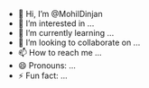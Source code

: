 - 👋 Hi, I’m @MohilDinjan
- 👀 I’m interested in ...
- 🌱 I’m currently learning ...
- 💞️ I’m looking to collaborate on ...
- 📫 How to reach me ...
- 😄 Pronouns: ...
- ⚡ Fun fact: ...

<!---
MohilDinjan/MohilDinjan is a ✨ special ✨ repository because its `README.md` (this file) appears on your GitHub profile.
You can click the Preview link to take a look at your changes.
--->
